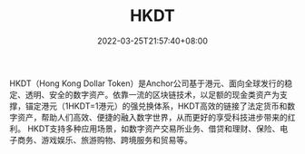 ﻿---
weight: 
title: "HKDT"
description: "HKDT（Hong Kong Dollar Token）是Anchor公司基于港元、面向全球发行的稳定、透明、安全的数字资产"
date: 2022-03-25T21:57:40+08:00
lastmod: 2022-03-25T16:45:40+08:00
draft: false
authors: ["Metabd"]
featuredImage: "hkdt.webp"
link: ""
tags: ["数字代币","HKDT"]
categories: ["navigation"]
navigation: ["数字代币"]
lightgallery: true
toc: true
pinned: false
recommend: false
recommend1: false
---
HKDT（Hong Kong Dollar Token）是Anchor公司基于港元、面向全球发行的稳定、透明、安全的数字资产。依靠一流的区块链技术，以足额的现金类资产为支撑，锚定港元（1HKDT=1港元）的强兑换体系，HKDT高效的链接了法定货币和数字资产，帮助人们高效、便捷的融入数字世界，从而更好的享受科技进步带来的红利。
HKDT支持多种应用场景，如数字资产交易所业务、借贷和理财、保险、电子商务、游戏娱乐、旅游购物、跨境服务和贸易等。
